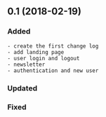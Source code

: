 
## 0.1 (2018-02-19)

### Added
	- create the first change log
    - add landing page
    - user login and logout
    - newsletter
    - authentication and new user

### Updated

### Fixed
